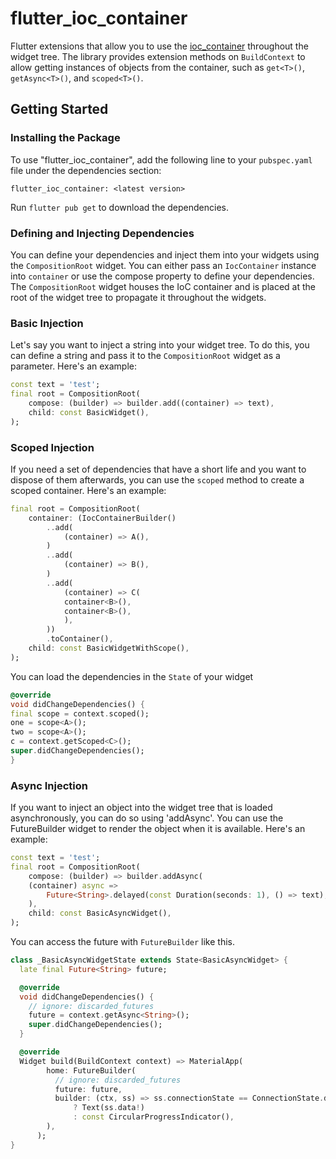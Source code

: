# flutter_ioc_container

Flutter extensions that allow you to use the [ioc_container](https://pub.dev/packages/ioc_container) throughout the widget tree. The library provides extension methods on `BuildContext` to allow getting instances of objects from the container, such as `get<T>()`, `getAsync<T>()`, and `scoped<T>()`.

## Getting Started

### Installing the Package

To use "flutter_ioc_container", add the following line to your `pubspec.yaml` file under the dependencies section:

`flutter_ioc_container: <latest version>`

Run `flutter pub get` to download the dependencies.

### Defining and Injecting Dependencies
You can define your dependencies and inject them into your widgets using the `CompositionRoot` widget. You can either pass an `IocContainer` instance into `container` or use the compose property to define your dependencies. The `CompositionRoot` widget houses the IoC container and is placed at the root of the widget tree to propagate it throughout the widgets.

### Basic Injection
Let's say you want to inject a string into your widget tree. To do this, you can define a string and pass it to the `CompositionRoot` widget as a parameter. Here's an example:

```dart
const text = 'test';
final root = CompositionRoot(
    compose: (builder) => builder.add((container) => text),
    child: const BasicWidget(),
);
```

### Scoped Injection
If you need a set of dependencies that have a short life and you want to dispose of them afterwards, you can use the `scoped` method to create a scoped container. Here's an example:

```dart
final root = CompositionRoot(
    container: (IocContainerBuilder()
        ..add(
            (container) => A(),
        )
        ..add(
            (container) => B(),
        )
        ..add(
            (container) => C(
            container<B>(),
            container<B>(),
            ),
        ))
        .toContainer(),
    child: const BasicWidgetWithScope(),
);
```

You can load the dependencies in the `State` of your widget

```dart
@override
void didChangeDependencies() {
final scope = context.scoped();
one = scope<A>();
two = scope<A>();
c = context.getScoped<C>();
super.didChangeDependencies();
}
```

### Async Injection
If you want to inject an object into the widget tree that is loaded asynchronously, you can do so using 'addAsync'. You can use the FutureBuilder widget to render the object when it is available. Here's an example:

```dart
const text = 'test';
final root = CompositionRoot(
    compose: (builder) => builder.addAsync(
    (container) async =>
        Future<String>.delayed(const Duration(seconds: 1), () => text),
    ),
    child: const BasicAsyncWidget(),
);
```

You can access the future with `FutureBuilder` like this.

```dart
class _BasicAsyncWidgetState extends State<BasicAsyncWidget> {
  late final Future<String> future;

  @override
  void didChangeDependencies() {
    // ignore: discarded_futures
    future = context.getAsync<String>();
    super.didChangeDependencies();
  }

  @override
  Widget build(BuildContext context) => MaterialApp(
        home: FutureBuilder(
          // ignore: discarded_futures
          future: future,
          builder: (ctx, ss) => ss.connectionState == ConnectionState.done
              ? Text(ss.data!)
              : const CircularProgressIndicator(),
        ),
      );
}
```


